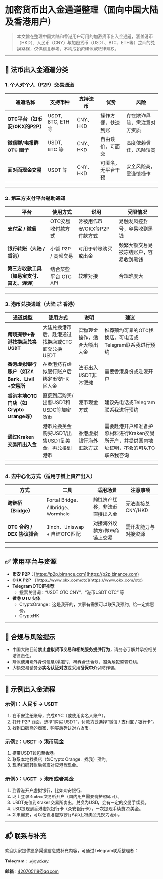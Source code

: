 
# 加密货币出入金通道整理（面向中国大陆及香港用户）

> 本文旨在整理中国大陆和香港用户可用的加密货币出入金通道，涵盖港币（HKD）、人民币（CNY）与加密货币（USDT、BTC、ETH等）之间的兑换路径，仅供信息参考，不构成投资建议或法律建议。

---

## 🏦 法币出入金通道分类

### 1. 个人对个人（P2P）交易通道

| 通道名称 | 支持币种 | 支持法币 | 优势 | 风险 |
|----------|----------|-----------|------|------|
| **OTC平台（如币安/OKX的P2P）** | USDT, BTC, ETH 等 | CNY、HKD | 操作方便，快速到账 | 存在欺诈风险，需注意对方资质 |
| **微信群/电报群 OTC 圈子** | USDT, BTC 等 | CNY、HKD | 自由谈价，可面交 | 高度依赖信任，风险较高 |
| **面对面现金交易** | USDT 等 | CNY、HKD | 可匿名，无平台干预 | 安全风险高，需谨慎操作 |

---

### 2. 第三方支付平台辅助通道

| 平台 | 使用方式 | 说明 | 受限情况 |
|--------|----------|------|-----------|
| **支付宝 / 微信** | OTC交易收付款方式 | 常被用作币安/OKX等P2P付款方式 | 易触发风控封号，容易收到黑钱 |
| **银行转账（大陆 / 香港）** | 小额 P2P / 高频交易 | 可用于转账购买或出金 | 频繁大额交易易被冻结账户，容易收到黑钱 |
| **第三方收款工具（如易宝支付、富友、连连）** | 结合某些平台 OTC API | 较难对接 | 合规难度大 |

---

### 3. 港币兑换通道（大陆 ⇄ 香港）

| 通道类型 | 使用方式 | 说明 | 建议 |
|----------|----------|------|------|
| **跨境提钞+香港找换店兑换USDT** | 大陆兑换港币后，赴港通过找换店或OTC面交兑换USDT | 实物现金操作，适合大额出入金 | 推荐预约可靠的OTC找换店，可电话或Telegram联系我进行预约 |
| **香港虚拟银行账户（如ZA Bank、Livi）+交易所** | 在香港持有虚拟银行账户后绑定币安HK区入金 | 法币出入USDT非常便捷 | 需要香港身份或赴港开户 |
| **香港本地OTC门店（如Crypto Orange等）** | 直接到店购买/出售USDT和USDC等加密货币 | 港币现金方式 | 建议先电话或Telegram联系我进行预约 |
| **通过Kraken交易所出入金** | 港币兑换美金购买USDT/出售USDT到美金，再兑换到港币 | 香港虚拟银行海外汇款方式 | 需要赴港开户和准备护照材料进行Kraken交易所开户，并提供国内地址证明，不会的可以TG联系我咨询 |
---

### 4. 去中心化方式（适用于链上资产出入）

| 方式 | 工具 | 适用场景 | 注意事项 |
|------|------|----------|----------|
| **跨链桥（Bridge）** | Portal Bridge、Allbridge、Wormhole | 跨链资产迁移，非法币直接出入金 | 无法直接兑CNY/HKD |
| **OTC 合约 / DEX 协议撮合** | 1inch、Uniswap + 自建OTC匹配 | 对接海外收款方/做市商链上交易 | 需开发能力与对接资源 |

---

## ✅ 常用平台与资源

- **币安 P2P**：[https://p2p.binance.com](https://p2p.binance.com)
- **OKX P2P**：[https://www.okx.com/otc](https://www.okx.com/otc)
- **Telegram OTC群推荐**
  - 搜索关键词：“USDT OTC CNY”、“港币USDT OTC” 等
- **香港 OTC 实体**
  - CryptoOrange：这是我开的，大家有需要可以联系我预约，给一定优惠价。
  - CryptoHK

---

## 🧱 合规与风险提示

- 中国大陆目前**禁止虚拟货币交易和相关服务提供行为**，请务必了解并承担相关法律责任。
- 建议使用境外身份信息/渠道时，确保合法合规，避免触犯监管红线。
- 大额交易请务必**实名认证对方**或采用**担保中介**以防诈骗。

---

## 📌 示例出入金流程

### 示例1：人民币 → USDT

1. 在币安注册账号，完成KYC（或使用实名人账户）。
2. 打开 P2P 页面，选择“购买 USDT”，付款方式选择“微信 / 支付宝 / 银行卡”。
3. 找到口碑高的商家，购买后确认对方放币。

### 示例2：USDT → 港币现金

1. 携带USDT钱包至香港。
2. 联系本地找换店（如Crypto Orange，找我）预约。
3. 现场扫码转账后领取对应港币现金。

### 示例3：USDT → 港币或者美金

1. 到香港开户虚拟银行，比如众安银行。
2. 网上登录Kraken交易所开户（国内用户需要有护照即可）。
3. USDT充值到Kraken交易所卖出，兑换为USD，会有一定的交易手续费。
4. USD提现到香港虚拟银行卡（众安银行卡），一次提现手续费22美金。
5. 如果需要，可以在香港虚拟银行App上将美金兑换为港币。

---

## 📬 联系与补充

欢迎大家提供更多渠道信息或补充内容，可通过Telegram联系整理者：

**Telegram**：[ @gyckey ](https://t.me/gyckey)
 
**邮箱**：420705118@qq.com

